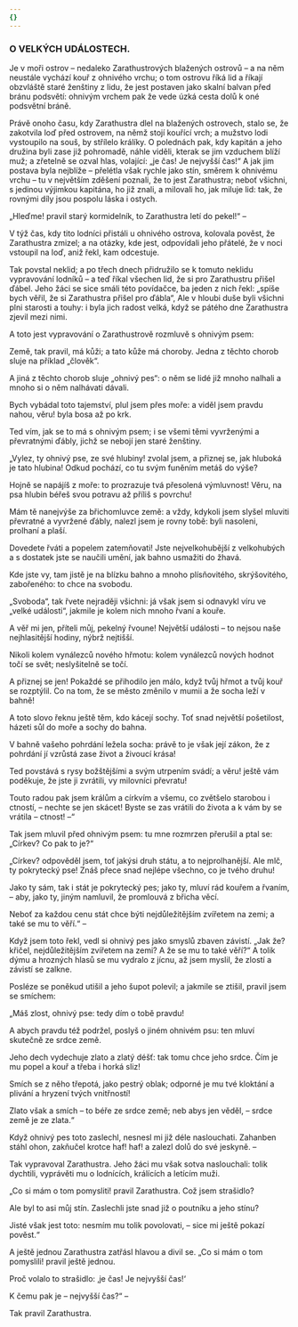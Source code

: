 ```yaml
---
{}
---
```


### O VELKÝCH UDÁLOSTECH.

Je v moři ostrov – nedaleko Zarathustrových blažených ostrovů – a na něm neustále vychází kouř z ohnivého vrchu; o tom ostrovu říká lid a říkají obzvláště staré ženštiny z lidu, že jest postaven jako skalní balvan před bránu podsvětí: ohnivým vrchem pak že vede úzká cesta dolů k oné podsvětní bráně. 

Právě onoho času, kdy Zarathustra dlel na blažených ostrovech, stalo se, že zakotvila loď před ostrovem, na němž stojí kouřící vrch; a mužstvo lodi vystoupilo na souš, by střílelo králíky. O polednách pak, kdy kapitán a jeho družina byli zase již pohromadě, náhle viděli, kterak se jim vzduchem blíží muž; a zřetelně se ozval hlas, volající: „je čas! Je nejvyšší čas!“ A jak jim postava byla nejblíže – přelétla však rychle jako stín, směrem k ohnivému vrchu – tu v největším zděšení poznali, že to jest Zarathustra; neboť všichni, s jedinou výjimkou kapitána, ho již znali, a milovali ho, jak miluje lid: tak, že rovnými díly jsou pospolu láska i ostych. 

„Hleďme! pravil starý kormidelník, to Zarathustra letí do pekel!“ –

V týž čas, kdy tito lodníci přistáli u ohnivého ostrova, kolovala pověst, že Zarathustra zmizel; a na otázky, kde jest, odpovídali jeho přátelé, že v noci vstoupil na loď, aniž řekl, kam odcestuje.

Tak povstal neklid; a po třech dnech přidružilo se k tomuto neklidu vypravování lodníků – a teď říkal všechen lid, že si pro Zarathustru přišel ďábel. Jeho žáci se sice smáli této povídačce, ba jeden z nich řekl: „spíše bych věřil, že si Zarathustra přišel pro ďábla“, Ale v hloubi duše byli všichni plni starosti a touhy: i byla jich radost velká, když se pátého dne Zarathustra zjevil mezi nimi.

A toto jest vypravování o Zarathustrově rozmluvě s ohnivým psem:

Země, tak pravil, má kůži; a tato kůže má choroby. Jedna z těchto chorob sluje na příklad „člověk“.

A jiná z těchto chorob sluje „ohnivý pes“: o něm se lidé již mnoho nalhali a mnoho si o něm nalhávati dávali.

Bych vybádal toto tajemství, plul jsem přes moře: a viděl jsem pravdu nahou, věru! byla bosa až po krk.

Ted vím, jak se to má s ohnivým psem; i se všemi těmi vyvrženými a převratnými ďábly, jichž se nebojí jen staré ženštiny.

„Vylez, ty ohnivý pse, ze své hlubiny! zvolal jsem, a přiznej se, jak hluboká je tato hlubina! Odkud pochází, co tu svým funěním metáš do výše?

Hojně se napájíš z moře: to prozrazuje tvá přesolená výmluvnost! Věru, na psa hlubin béřeš svou potravu až příliš s povrchu!

Mám tě nanejvýše za břichomluvce země: a vždy, kdykoli jsem slyšel mluviti převratné a vyvržené ďábly, nalezl jsem je rovny tobě: byli nasoleni, prolhaní a plaší.

Dovedete řváti a popelem zatemňovati! Jste nejvelkohubější z velkohubých a s dostatek jste se naučili umění, jak bahno usmažiti do žhavá.

Kde jste vy, tam jistě je na blízku bahno a mnoho plísňovitého, skrýšovitého, zabořeného: to chce na svobodu.

„Svoboda“, tak řvete nejraději všichni: já však jsem si odnavykl víru ve „velké události“, jakmile je kolem nich mnoho řvaní a kouře.

A věř mi jen, příteli můj, pekelný řvoune! Největší události – to nejsou naše nejhlasitější hodiny, nýbrž nejtišší.

Nikoli kolem vynálezců nového hřmotu: kolem vynálezců nových hodnot točí se svět; neslyšitelně se točí.

A přiznej se jen! Pokaždé se přihodilo jen málo, když tvůj hřmot a tvůj kouř se rozptýlil. Co na tom, že se město změnilo v mumii a že socha leží v bahně!

A toto slovo řeknu ještě těm, kdo kácejí sochy. Toť snad největší pošetilost, házeti sůl do moře a sochy do bahna.

V bahně vašeho pohrdání ležela socha: právě to je však její zákon, že z pohrdání jí vzrůstá zase život a živoucí krása!

Ted povstává s rysy božštějšími a svým utrpením svádí; a věru! ještě vám poděkuje, že jste ji zvrátili, vy milovníci převratu!

Touto radou pak jsem králům a církvím a všemu, co zvětšelo starobou i ctností, – nechte se jen skácet! Byste se zas vrátili do života a k vám by se vrátila – ctnost! –“ 

Tak jsem mluvil před ohnivým psem: tu mne rozmrzen přerušil a ptal se: „Církev? Co pak to je?“

„Církev? odpověděl jsem, toť jakýsi druh státu, a to nejprolhanější. Ale mlč, ty pokrytecký pse! Znáš přece snad nejlépe všechno, co je tvého druhu! 

Jako ty sám, tak i stát je pokrytecký pes; jako ty, mluví rád kouřem a řvaním, – aby, jako ty, jiným namluvil, že promlouvá z břicha věcí.

Neboť za každou cenu stát chce býti nejdůležitějším zvířetem na zemi; a také se mu to věří.“ –

Když jsem toto řekl, vedl si ohnivý pes jako smyslů zbaven závistí. „Jak že? křičel, nejdůležitějším zvířetem na zemi? A že se mu to také věří?“ A tolik dýmu a hrozných hlasů se mu vydralo z jícnu, až jsem myslil, že zlostí a závistí se zalkne.

Posléze se poněkud utišil a jeho šupot polevil; a jakmile se ztišil, pravil jsem se smíchem:

„Máš zlost, ohnivý pse: tedy dím o tobě pravdu!

A abych pravdu též podržel, poslyš o jiném ohnivém psu: ten mluví skutečně ze srdce země.

Jeho dech vydechuje zlato a zlatý déšť: tak tomu chce jeho srdce. Čím je mu popel a kouř a třeba i horká sliz!

Smích se z něho třepotá, jako pestrý oblak; odporné je mu tvé kloktání a plivání a hryzení tvých vnitřností!

Zlato však a smích – to béře ze srdce země; neb abys jen věděl, – srdce země je ze zlata.“

Když ohnivý pes toto zaslechl, nesnesl mi již déle naslouchati. Zahanben stáhl ohon, zakňučel krotce haf! haf! a zalezl dolů do své jeskyně. –

Tak vypravoval Zarathustra. Jeho žáci mu však sotva naslouchali: tolik dychtili, vyprávěti mu o lodnících, králících a letícím muži.

„Co si mám o tom pomysliti! pravil Zarathustra. Což jsem strašidlo?

Ale byl to asi můj stín. Zaslechli jste snad již o poutníku a jeho stínu?

Jisté však jest toto: nesmím mu tolik povolovati, – sice mi ještě pokazí pověst.“

A ještě jednou Zarathustra zatřásl hlavou a divil se. „Co si mám o tom pomyslili! pravil ještě jednou. 

Proč volalo to strašidlo: ‚je čas! Je nejvyšší čas!‘ 

K čemu pak je – nejvyšší čas?“ –

  

Tak pravil Zarathustra.

